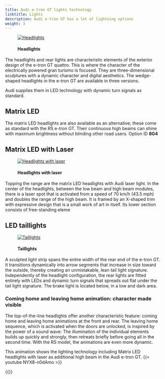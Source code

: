 ```yaml
---
title: Audi e-tron GT lights technology
linktitle: Lights
description: Audi e-tron GT has a lot of lightning options
weight: 3
---
```

<!-- markdownlint-disable MD033 -->

<figure>
    <a href="https://media.electrichasgoneaudi.net/multimedia/models/e-tron-gt/technology/lights/headlights_1.jpg">
        <img src="https://media.electrichasgoneaudi.net/multimedia/models/e-tron-gt/technology/lights/headlights_1s.jpg"
        alt="Headlights" title="Headlights">
    </a>
    <figcaption><h4>Headlights</h4></figcaption>
</figure>

The headlights and rear lights are characteristic elements of the exterior design of the e-tron GT quattro. This is where the character of the electrically powered gran turismo is focused. They are three-dimensional sculptures with a dynamic character and digital aesthetics. The wedge-shaped headlights in the e-tron GT are available in three versions. 

Audi supplies them in LED technology with dynamic turn signals as standard.

## Matrix LED

The matrix LED headlights are also available as an alternative; these come as standard with the RS e-tron GT. Their continuous high beams can shine with maximum brightness without blinding other road users. Option ID **8G4**

## Matrix LED with Laser

<figure>
    <a href="https://media.electrichasgoneaudi.net/multimedia/models/e-tron-gt/technology/lights/headlights_2.jpg">
        <img src="https://media.electrichasgoneaudi.net/multimedia/models/e-tron-gt/technology/lights/headlights_2s.jpg"
        alt="Headlights with laser" title="Headlights with laser">
    </a>
    <figcaption><h4>Headlights with laser</h4></figcaption>
</figure>

Topping the range are the matrix LED headlights with Audi laser light. In the center of the headlights, between the low beam and high beam modules, there is a laser spot that is activated from a speed of 70 km/h (43.5 mph) and doubles the range of the high beam. It is framed by an X-shaped trim with expressive design that is a small work of art in itself. Its lower section consists of free-standing eleme

## LED taillights

<figure>
    <a href="https://media.electrichasgoneaudi.net/multimedia/models/e-tron-gt/technology/lights/taillights_1.jpg">
        <img src="https://media.electrichasgoneaudi.net/multimedia/models/e-tron-gt/technology/lights/taillights_1s.jpg"
        alt="Taillights" title="Taillights">
    </a>
    <figcaption><h4>Taillights</h4></figcaption>
</figure>

A sculpted light strip spans the entire width of the rear end of the e-tron GT. It transitions dynamically into arrow segments that increase in size toward the outside, thereby creating an unmistakable, lean tail light signature. Independently of the headlight configuration, the rear lights are fitted entirely with LEDs and dynamic turn signals that spreads out flat under the tail light signature. The brake light is located below, in a low and dark area.

### Coming home and leaving home animation: character made visible

The top-of-the-line headlights offer another characteristic feature: coming home and leaving home animations at the front and rear. The leaving home sequence, which is activated when the doors are unlocked, is inspired by the power of a sound wave: The illumination of the individual elements builds up quickly and strongly, then retreats briefly before going all in the second time. With the RS model, the animations are even more dynamic.

This animation shows the lighting technology including Matrix LED headlights with laser as additional high beam in the Audi e-tron GT.
{{< youtube NYX8-n0dAmo >}}

{{<children description="true" />}}
